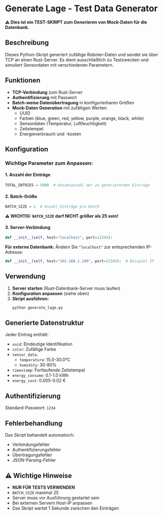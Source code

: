 # Generate Lage - Test Data Generator

**⚠️ Dies ist ein TEST-SKRIPT zum Generieren von Mock-Daten für die Datenbank.**

## Beschreibung

Dieses Python-Skript generiert zufällige Roboter-Daten und sendet sie über TCP an einen Rust-Server. Es dient ausschließlich zu Testzwecken und simuliert Sensordaten mit verschiedenen Parametern.

## Funktionen

- **TCP-Verbindung** zum Rust-Server
- **Authentifizierung** mit Passwort
- **Batch-weise Datenübertragung** in konfigurierbaren Größen
- **Mock-Daten Generation** mit zufälligen Werten:
  - UUID
  - Farben (blue, green, red, yellow, purple, orange, black, white)
  - Sensordaten (Temperatur, Luftfeuchtigkeit)
  - Zeitstempel
  - Energieverbrauch und -kosten

## Konfiguration

### Wichtige Parameter zum Anpassen:

#### 1. Anzahl der Einträge
```python
TOTAL_ENTRIES = 5000  # Gesamtanzahl der zu generierenden Einträge
```

#### 2. Batch-Größe
```python
BATCH_SIZE = 1  # Anzahl Einträge pro Batch
```
**⚠️ WICHTIG: `BATCH_SIZE` darf NICHT größer als 25 sein!**

#### 3. Server-Verbindung
```python
def __init__(self, host="localhost", port=12345):
```
**Für externe Datenbank:** Ändern Sie `"localhost"` zur entsprechenden IP-Adresse:
```python
def __init__(self, host="192.168.1.100", port=12345):  # Beispiel IP
```

## Verwendung

1. **Server starten** (Rust-Datenbank-Server muss laufen)
2. **Konfiguration anpassen** (siehe oben)
3. **Skript ausführen:**
   ```bash
   python generate_lage.py
   ```

## Generierte Datenstruktur

Jeder Eintrag enthält:
- `uuid`: Eindeutige Identifikation
- `color`: Zufällige Farbe
- `sensor_data`: 
  - `temperature`: 15.0-30.0°C
  - `humidity`: 30-80%
- `timestamp`: Fortlaufende Zeitstempel
- `energy_consume`: 0.1-1.0 kWh
- `energy_cost`: 0.005-0.02 €

## Authentifizierung

Standard-Passwort: `1234`

## Fehlerbehandlung

Das Skript behandelt automatisch:
- Verbindungsfehler
- Authentifizierungsfehler
- Übertragungsfehler
- JSON-Parsing-Fehler

## ⚠️ Wichtige Hinweise

- **NUR FÜR TESTS VERWENDEN**
- `BATCH_SIZE` maximal 25
- Server muss vor Ausführung gestartet sein
- Bei externen Servern Host-IP anpassen
- Das Skript wartet 1 Sekunde zwischen den Einträgen